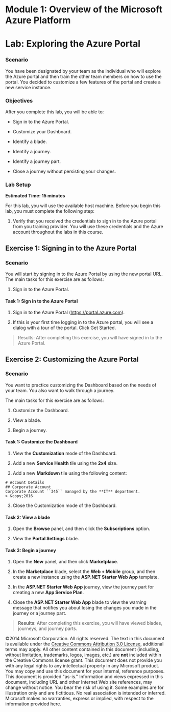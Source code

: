 # Module 1: Overview of the Microsoft Azure Platform

# Lab: Exploring the Azure Portal

### Scenario

You have been designated by your team as the individual who will explore the Azure portal and then train the other team members on how to use the portal. You decided to customize a few features of the portal and create a new service instance.

### Objectives

After you complete this lab, you will be able to:

  * Sign in to the Azure Portal.

  * Customize your Dashboard.

  * Identify a blade.

  * Identify a journey.

  * Identify a journey part.

  * Close a journey without persisting your changes.

### Lab Setup

**Estimated Time: 15 minutes**

For this lab, you will use the available host machine. Before you begin this lab, you must complete the following step:

1. Verify that you received the credentials to sign in to the Azure portal from you training provider. You will use these credentials and the Azure account throughout the labs in this course.

## Exercise 1: Signing in to the Azure Portal

### Scenario

You will start by signing in to the Azure Portal by using the new portal URL.
The main tasks for this exercise are as follows:

1. Sign in to the Azure Portal.

#### Task 1: Sign in to the Azure Portal

1. Sign in to the Azure Portal (https://portal.azure.com).

2. If this is your first time logging in to the Azure portal, you will see a dialog with a tour of the portal. Click Get Started.

> Results: After completing this exercise, you will have signed in to the Azure Portal.

## Exercise 2: Customizing the Azure Portal

### Scenario

You want to practice customizing the Dashboard based on the needs of your team. You also want to walk through a journey.

The main tasks for this exercise are as follows:

  1. Customize the Dashboard.

  2. View a blade.

  3. Begin a journey.

#### Task 1: Customize the Dashboard

1. View the **Customization** mode of the Dashboard.

2. Add a new **Service Health** tile using the **2x4** size.

4. Add a new **Markdown** tile using the following content:

  ```
  # Account Details
  ## Corporate Account
  Corporate Account ``345`` managed by the **IT** department.
  > &copy;2016
  ```

3. Close the Customization mode of the Dashboard.

#### Task 2: View a blade

1. Open the **Browse** panel, and then click the **Subscriptions** option.

2. View the **Portal Settings** blade.

#### Task 3: Begin a journey

1. Open the **New** panel, and then click **Marketplace**.

2. In the **Marketplace** blade, select the **Web + Mobile** group, and then create a new instance using the **ASP.NET Starter Web App** template.

3. In the **ASP.NET Starter Web App** journey, view the journey part for creating a new **App Service Plan**.

4. Close the **ASP.NET Starter Web App** blade to view the warning message that notifies you about losing the changes you made in the journey or a journey part.

> **Results**: After completing this exercise, you will have viewed blades, journeys, and journey parts.

©2014 Microsoft Corporation. All rights reserved.  The text in this document is available under the [Creative Commons Attribution 3.0 License](https://creativecommons.org/licenses/by/3.0/legalcode "Creative Commons Attribution 3.0 License"), additional terms may apply.  All other content contained in this document (including, without limitation, trademarks, logos, images, etc.) are **not** included within the Creative Commons license grant.  This document does not provide you with any legal rights to any intellectual property in any Microsoft product. You may copy and use this document for your internal, reference purposes.  
This document is provided "as-is." Information and views expressed in this document, including URL and other Internet Web site references, may change without notice. You bear the risk of using it. Some examples are for illustration only and are fictitious. No real association is intended or inferred. Microsoft makes no warranties, express or implied, with respect to the information provided here.  
